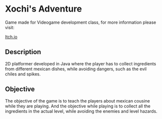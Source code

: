 # Xochi's Adventure

Game made for Videogame development class, for more information please visit:

[Itch.io](https://alegayndra.itch.io/xochis-adventure?secret=nzaTvPPG9L7VdF0BlHGhVlY541c)

## Description
2D platformer developed in Java where the player has to collect ingredients from different mexican dishes, while avoiding dangers, such as the evil chiles and spikes.

## Objective
The objective of the game is to teach the players about mexican cousine while they are playing. And the objective while playing is to collect all the ingredients in the actual level, while avoiding the enemies and level hazards.
